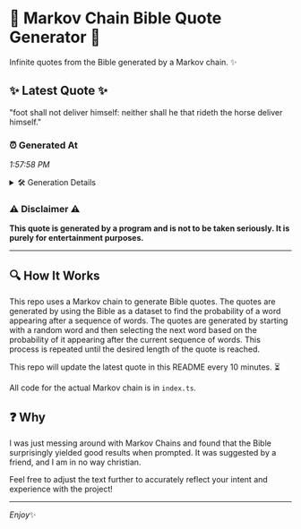# 📖 Markov Chain Bible Quote Generator 📖

Infinite quotes from the Bible generated by a Markov chain. ✨

## ✨ Latest Quote ✨
"foot shall not deliver himself: neither shall he that rideth the horse deliver himself."

### ⏰ Generated At
*1:57:58 PM*

<details>
    <summary>🛠️ Generation Details</summary>
    <p>
        <strong>🌱 Seed:</strong> foot<br>
        <strong>🔄 Iterations:</strong> 13<br>
        <strong>📜 Context History:</strong><br>[ foot ]: shall<br>[ foot, shall ]: not<br>[ foot, shall, not ]: deliver<br>[ foot, shall, not, deliver ]: himself:<br>[ foot, shall, not, deliver, himself: ]: neither<br>[ foot, shall, not, deliver, himself:, neither ]: shall<br>[ shall, not, deliver, himself:, neither, shall ]: he<br>[ not, deliver, himself:, neither, shall, he ]: that<br>[ deliver, himself:, neither, shall, he, that ]: rideth<br>[ himself:, neither, shall, he, that, rideth ]: the<br>[ neither, shall, he, that, rideth, the ]: horse<br>[ shall, he, that, rideth, the, horse ]: deliver<br>[ he, that, rideth, the, horse, deliver ]: himself.<br>
    </p>
</details>

### ⚠️ Disclaimer ⚠️
**This quote is generated by a program and is not to be taken seriously. It is purely for entertainment purposes.**

---

## 🔍 How It Works

This repo uses a Markov chain to generate Bible quotes. The quotes are generated by using the Bible as a dataset to find the probability of a word appearing after a sequence of words. The quotes are generated by starting with a random word and then selecting the next word based on the probability of it appearing after the current sequence of words. This process is repeated until the desired length of the quote is reached.

This repo will update the latest quote in this README every 10 minutes. ⏳

All code for the actual Markov chain is in `index.ts`.

## ❓ Why

I was just messing around with Markov Chains and found that the Bible surprisingly yielded good results when prompted. 
It was suggested by a friend, and I am in no way christian.

Feel free to adjust the text further to accurately reflect your intent and experience with the project!

---

*Enjoy*✨

